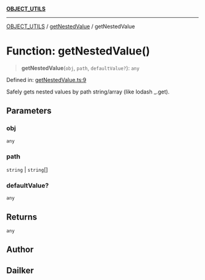 [**OBJECT_UTILS**](../../README.md)

***

[OBJECT_UTILS](../../README.md) / [getNestedValue](../README.md) / getNestedValue

# Function: getNestedValue()

> **getNestedValue**(`obj`, `path`, `defaultValue?`): `any`

Defined in: [getNestedValue.ts:9](https://github.com/dailker/everyutil/blob/9ec04d41a381dab61073bf86e9abc70eaf55066d/src/object/getNestedValue.ts#L9)

Safely gets nested values by path string/array (like lodash _.get).

## Parameters

### obj

`any`

### path

`string` | `string`[]

### defaultValue?

`any`

## Returns

`any`

## Author

## Dailker
